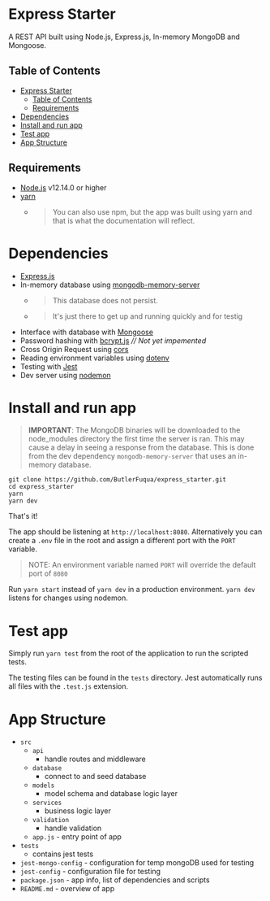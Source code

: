 # Express Starter

A REST API built using Node.js, Express.js, In-memory MongoDB and Mongoose.


## Table of Contents

- [Express Starter](#express-starter)
  - [Table of Contents](#table-of-contents)
  - [Requirements](#requirements)
- [Dependencies](#dependencies)
- [Install and run app](#install-and-run-app)
- [Test app](#test-app)
- [App Structure](#app-structure)

## Requirements

* [Node.js](https://nodejs.org/dist/v12.14.0/) v12.14.0 or higher
* [yarn](https://classic.yarnpkg.com/en/docs/install/)
  * > You can also use npm, but the app was built using yarn and that is what the documentation will reflect.

# Dependencies

* [Express.js](https://expressjs.com/)
* In-memory database using [mongodb-memory-server](https://github.com/nodkz/mongodb-memory-server)
  * > This database does not persist.
  * > It's just there to get up and running quickly and for testig
* Interface with database with [Mongoose](https://mongoosejs.com/docs/)
* Password hashing with [bcrypt.js](https://www.npmjs.com/package/bcrypt) _// Not yet impemented_
* Cross Origin Request using [cors](https://www.npmjs.com/package/cors)
* Reading environment variables using [dotenv](https://www.npmjs.com/package/dotenv)
* Testing with [Jest](https://jestjs.io/docs/en/getting-started)
* Dev server using [nodemon](https://www.npmjs.com/package/nodemon)

# Install and run app

> **IMPORTANT**: The MongoDB binaries will be downloaded to the node_modules directory the first time the server is ran. This may cause a delay in seeing a response from the database.
> This is done from the dev dependency `mongodb-memory-server` that uses an in-memory database.


```
git clone https://github.com/ButlerFuqua/express_starter.git
cd express_starter
yarn
yarn dev
```

That's it!

The app should be listening at `http://localhost:8080`. Alternatively you can create a `.env` file in the root and assign a different port with the `PORT` variable.

> NOTE: An environment variable named `PORT` will override the default port of `8080`

Run `yarn start` instead of `yarn dev` in a production environment. `yarn dev` listens for changes using nodemon.

# Test app

Simply run `yarn test` from the root of the application to run the scripted tests.

The testing files can be found in the `tests` directory. Jest automatically runs all files with the `.test.js` extension.

# App Structure 

* `src`
  * `api`
    * handle routes and middleware
  * `database`
    * connect to and seed database
  * `models`
    * model schema and database logic layer
  * `services`
    * business logic layer
  * `validation` 
    * handle validation
  * `app.js` - entry point of app
* `tests`
  * contains jest tests
* `jest-mongo-config` - configuration for temp mongoDB used for testing
* `jest-config` - configuration file for testing
* `package.json` - app info, list of dependencies and scripts
* `README.md` - overview of app

